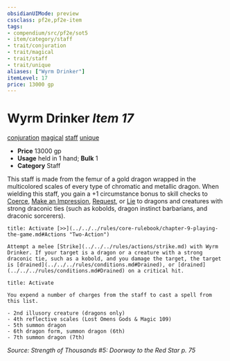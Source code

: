```yaml
---
obsidianUIMode: preview
cssclass: pf2e,pf2e-item
tags:
- compendium/src/pf2e/sot5
- item/category/staff
- trait/conjuration
- trait/magical
- trait/staff
- trait/unique
aliases: ["Wyrm Drinker"]
itemLevel: 17
price: 13000 gp
---
```

# Wyrm Drinker *Item 17*  
[conjuration](../../../rules/traits/conjuration.md)  [magical](../../../rules/traits/magical.md)  [staff](../../../rules/traits/staff.md)  [unique](../../../rules/traits/unique.md)  

- **Price** 13000 gp
- **Usage** held in 1 hand; **Bulk** 1
- **Category** Staff

This staff is made from the femur of a gold dragon wrapped in the multicolored scales of every type of chromatic and metallic dragon. When wielding this staff, you gain a +1 circumstance bonus to skill checks to [Coerce](../../../rules/actions/coerce.md), [Make an Impression](../../../rules/actions/make-an-impression.md), [Request](../../../rules/actions/request.md), or [Lie](../../../rules/actions/lie.md) to dragons and creatures with strong draconic ties (such as kobolds, dragon instinct barbarians, and draconic sorcerers).

```ad-embed-ability
title: Activate [>>](../../../rules/core-rulebook/chapter-9-playing-the-game.md#Actions "Two-Action")

Attempt a melee [Strike](../../../rules/actions/strike.md) with Wyrm Drinker. If your target is a dragon or a creature with a strong draconic tie, such as a kobold, and you damage the target, the target is [drained](../../../rules/conditions.md#Drained), or [drained](../../../rules/conditions.md#Drained) on a critical hit.
```

```ad-embed-ability
title: Activate

You expend a number of charges from the staff to cast a spell from this list.

- 2nd illusory creature (dragons only)
- 4th reflective scales (Lost Omens Gods & Magic 109)
- 5th summon dragon
- 6th dragon form, summon dragon (6th)
- 7th summon dragon (7th)
```

*Source: Strength of Thousands #5: Doorway to the Red Star p. 75*
